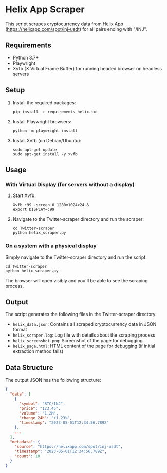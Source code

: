 # Helix App Scraper

This script scrapes cryptocurrency data from Helix App (https://helixapp.com/spot/inj-usdt) for all pairs ending with "/INJ".

## Requirements

- Python 3.7+
- Playwright
- Xvfb (X Virtual Frame Buffer) for running headed browser on headless servers

## Setup

1. Install the required packages:
   ```
   pip install -r requirements_helix.txt
   ```

2. Install Playwright browsers:
   ```
   python -m playwright install
   ```

3. Install Xvfb (on Debian/Ubuntu):
   ```
   sudo apt-get update
   sudo apt-get install -y xvfb
   ```

## Usage

### With Virtual Display (for servers without a display)

1. Start Xvfb:
   ```
   Xvfb :99 -screen 0 1280x1024x24 &
   export DISPLAY=:99
   ```

2. Navigate to the Twitter-scraper directory and run the scraper:
   ```
   cd Twitter-scraper
   python helix_scraper.py
   ```

### On a system with a physical display

Simply navigate to the Twitter-scraper directory and run the script:
```
cd Twitter-scraper
python helix_scraper.py
```

The browser will open visibly and you'll be able to see the scraping process.

## Output

The script generates the following files in the Twitter-scraper directory:
- `helix_data.json`: Contains all scraped cryptocurrency data in JSON format
- `helix_scraper.log`: Log file with details about the scraping process
- `helix_screenshot.png`: Screenshot of the page for debugging
- `helix_page.html`: HTML content of the page for debugging (if initial extraction method fails)

## Data Structure

The output JSON has the following structure:
```json
{
  "data": [
    {
      "symbol": "BTC/INJ",
      "price": "123.45",
      "volume": "1.2M",
      "change_24h": "+1.23%",
      "timestamp": "2023-05-01T12:34:56.789Z"
    },
    ...
  ],
  "metadata": {
    "source": "https://helixapp.com/spot/inj-usdt",
    "timestamp": "2023-05-01T12:34:56.789Z",
    "count": 10
  }
}
``` 